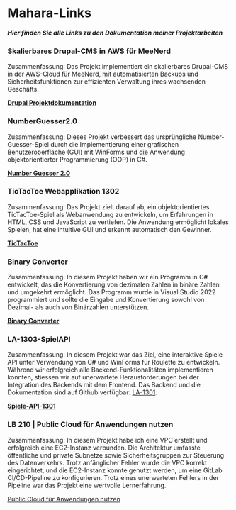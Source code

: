 # Mahara-Links
***Hier finden Sie alle Links zu den Dokumentation meiner Projektarbeiten***

### Skalierbares Drupal-CMS in AWS für MeeNerd
Zusammenfassung:
Das Projekt implementiert ein skalierbares Drupal-CMS in der AWS-Cloud für MeeNerd, mit automatisierten Backups und Sicherheitsfunktionen zur effizienten Verwaltung ihres wachsenden Geschäfts.

**[Drupal Projektdokumentation](https://portfolio.bbbaden.ch/view/view.php?t=d605e731be094f388c8d)**

### NumberGuesser2.0
Zusammenfassung:
Dieses Projekt verbessert das ursprüngliche Number-Guesser-Spiel durch die Implementierung einer grafischen Benutzeroberfläche (GUI) mit WinForms und die Anwendung objektorientierter Programmierung (OOP) in C#.

**[Number Guesser 2.0](https://portfolio.bbbaden.ch/view/view.php?t=a5a86d06baddefd34498)**

### TicTacToe Webapplikation 1302
Zusammenfassung:
Das Projekt zielt darauf ab, ein objektorientiertes TicTacToe-Spiel als Webanwendung zu entwickeln, um Erfahrungen in HTML, CSS und JavaScript zu vertiefen. Die Anwendung ermöglicht lokales Spielen, hat eine intuitive GUI und erkennt automatisch den Gewinner.

**[TicTacToe](https://portfolio.bbbaden.ch/view/view.php?t=c9635a75ca5aecb77c0e)**


### Binary Converter
Zusammenfassung:
In diesem Projekt haben wir ein Programm in C# entwickelt, das die Konvertierung von dezimalen Zahlen in binäre Zahlen und umgekehrt ermöglicht. Das Programm wurde in Visual Studio 2022 programmiert und sollte die Eingabe und Konvertierung sowohl von Dezimal- als auch von Binärzahlen unterstützen.

**[Binary Converter](https://portfolio.bbbaden.ch/view/view.php?t=ada8b72f7f91bf68b753)**


### LA-1303-SpielAPI
Zusammenfassung:
In diesem Projekt war das Ziel, eine interaktive Spiele-API unter Verwendung von C# und WinForms für Roulette zu entwickeln. Während wir erfolgreich alle Backend-Funktionalitäten implementieren konnten, stiessen wir auf unerwartete Herausforderungen bei der Integration des Backends mit dem Frontend. Das Backend und die Dokumentation sind auf Github verfügbar: [LA-1301](https://github.com/marekvonrogall/LA1303).

**[Spiele-API-1301](https://portfolio.bbbaden.ch/view/view.php?t=cc3a2ab5173acb47633b)**


### LB 210 | Public Cloud für Anwendungen nutzen
Zusammenfassung:
In diesem Projekt habe ich eine VPC erstellt und erfolgreich eine EC2-Instanz verbunden. Die Architektur umfasste öffentliche und private Subnetze sowie Sicherheitsgruppen zur Steuerung des Datenverkehrs. Trotz anfänglicher Fehler wurde die VPC korrekt eingerichtet, und die EC2-Instanz konnte genutzt werden, um eine GitLab CI/CD-Pipeline zu konfigurieren. Trotz eines unerwarteten Fehlers in der Pipeline war das Projekt eine wertvolle Lernerfahrung.

[Public Cloud für Anwendungen nutzen](https://portfolio.bbbaden.ch/view/view.php?t=b2b95c032ade0e631591)
